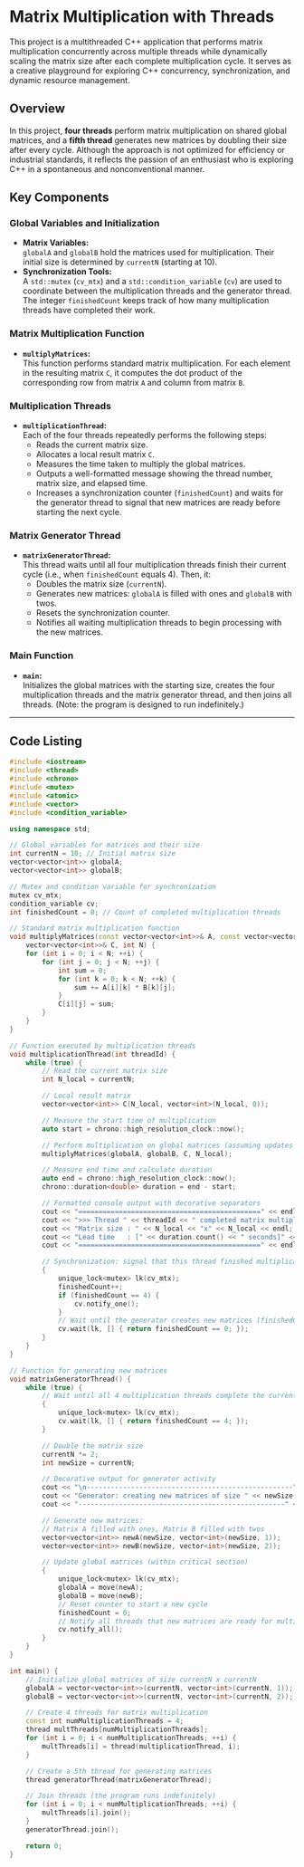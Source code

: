 # Matrix Multiplication with Threads

This project is a multithreaded C++ application that performs matrix multiplication concurrently across multiple threads while dynamically scaling the matrix size after each complete multiplication cycle. It serves as a creative playground for exploring C++ concurrency, synchronization, and dynamic resource management.


## Overview

In this project, **four threads** perform matrix multiplication on shared global matrices, and a **fifth thread** generates new matrices by doubling their size after every cycle. Although the approach is not optimized for efficiency or industrial standards, it reflects the passion of an enthusiast who is exploring C++ in a spontaneous and nonconventional manner.


## Key Components

### Global Variables and Initialization
- **Matrix Variables:**  
  `globalA` and `globalB` hold the matrices used for multiplication. Their initial size is determined by `currentN` (starting at 10).
- **Synchronization Tools:**  
  A `std::mutex` (`cv_mtx`) and a `std::condition_variable` (`cv`) are used to coordinate between the multiplication threads and the generator thread. The integer `finishedCount` keeps track of how many multiplication threads have completed their work.

### Matrix Multiplication Function
- **`multiplyMatrices`:**  
  This function performs standard matrix multiplication. For each element in the resulting matrix `C`, it computes the dot product of the corresponding row from matrix `A` and column from matrix `B`.

### Multiplication Threads
- **`multiplicationThread`:**  
  Each of the four threads repeatedly performs the following steps:
  - Reads the current matrix size.
  - Allocates a local result matrix `C`.
  - Measures the time taken to multiply the global matrices.
  - Outputs a well-formatted message showing the thread number, matrix size, and elapsed time.
  - Increases a synchronization counter (`finishedCount`) and waits for the generator thread to signal that new matrices are ready before starting the next cycle.

### Matrix Generator Thread
- **`matrixGeneratorThread`:**  
  This thread waits until all four multiplication threads finish their current cycle (i.e., when `finishedCount` equals 4). Then, it:
  - Doubles the matrix size (`currentN`).
  - Generates new matrices: `globalA` is filled with ones and `globalB` with twos.
  - Resets the synchronization counter.
  - Notifies all waiting multiplication threads to begin processing with the new matrices.

### Main Function
- **`main`:**  
  Initializes the global matrices with the starting size, creates the four multiplication threads and the matrix generator thread, and then joins all threads. (Note: the program is designed to run indefinitely.)

---

## Code Listing

```cpp
#include <iostream>
#include <thread>
#include <chrono>
#include <mutex>
#include <atomic>
#include <vector>
#include <condition_variable>

using namespace std;

// Global variables for matrices and their size
int currentN = 10; // Initial matrix size
vector<vector<int>> globalA;
vector<vector<int>> globalB;

// Mutex and condition variable for synchronization
mutex cv_mtx;
condition_variable cv;
int finishedCount = 0; // Count of completed multiplication threads

// Standard matrix multiplication function
void multiplyMatrices(const vector<vector<int>>& A, const vector<vector<int>>& B,
    vector<vector<int>>& C, int N) {
    for (int i = 0; i < N; ++i) {
        for (int j = 0; j < N; ++j) {
            int sum = 0;
            for (int k = 0; k < N; ++k) {
                sum += A[i][k] * B[k][j];
            }
            C[i][j] = sum;
        }
    }
}

// Function executed by multiplication threads
void multiplicationThread(int threadId) {
    while (true) {
        // Read the current matrix size
        int N_local = currentN;

        // Local result matrix
        vector<vector<int>> C(N_local, vector<int>(N_local, 0));

        // Measure the start time of multiplication
        auto start = chrono::high_resolution_clock::now();

        // Perform multiplication on global matrices (assuming updates happen only between cycles)
        multiplyMatrices(globalA, globalB, C, N_local);

        // Measure end time and calculate duration
        auto end = chrono::high_resolution_clock::now();
        chrono::duration<double> duration = end - start;

        // Formatted console output with decorative separators
        cout << "=============================================" << endl;
        cout << ">>> Thread " << threadId << " completed matrix multiplication" << endl;
        cout << "Matrix size : " << N_local << "x" << N_local << endl;
        cout << "Lead time   : [" << duration.count() << " seconds]" << endl;
        cout << "=============================================" << endl;

        // Synchronization: signal that this thread finished multiplication
        {
            unique_lock<mutex> lk(cv_mtx);
            finishedCount++;
            if (finishedCount == 4) {
                cv.notify_one();
            }
            // Wait until the generator creates new matrices (finishedCount resets to 0)
            cv.wait(lk, [] { return finishedCount == 0; });
        }
    }
}

// Function for generating new matrices
void matrixGeneratorThread() {
    while (true) {
        // Wait until all 4 multiplication threads complete the current cycle
        {
            unique_lock<mutex> lk(cv_mtx);
            cv.wait(lk, [] { return finishedCount == 4; });
        }

        // Double the matrix size
        currentN *= 2;
        int newSize = currentN;

        // Decorative output for generator activity
        cout << "\n---------------------------------------------------" << endl;
        cout << "Generator: creating new matrices of size " << newSize << "x" << newSize << endl;
        cout << "---------------------------------------------------" << endl;

        // Generate new matrices:
        // Matrix A filled with ones, Matrix B filled with twos
        vector<vector<int>> newA(newSize, vector<int>(newSize, 1));
        vector<vector<int>> newB(newSize, vector<int>(newSize, 2));

        // Update global matrices (within critical section)
        {
            unique_lock<mutex> lk(cv_mtx);
            globalA = move(newA);
            globalB = move(newB);
            // Reset counter to start a new cycle
            finishedCount = 0;
            // Notify all threads that new matrices are ready for multiplication
            cv.notify_all();
        }
    }
}

int main() {
    // Initialize global matrices of size currentN x currentN
    globalA = vector<vector<int>>(currentN, vector<int>(currentN, 1));
    globalB = vector<vector<int>>(currentN, vector<int>(currentN, 2));

    // Create 4 threads for matrix multiplication
    const int numMultiplicationThreads = 4;
    thread multThreads[numMultiplicationThreads];
    for (int i = 0; i < numMultiplicationThreads; ++i) {
        multThreads[i] = thread(multiplicationThread, i);
    }

    // Create a 5th thread for generating matrices
    thread generatorThread(matrixGeneratorThread);

    // Join threads (the program runs indefinitely)
    for (int i = 0; i < numMultiplicationThreads; ++i) {
        multThreads[i].join();
    }
    generatorThread.join();

    return 0;
}
